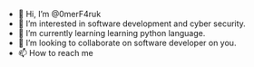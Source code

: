 - 👋 Hi, I’m @0merF4ruk
- 👀 I’m interested in software development and cyber security.
- 🌱 I’m currently learning learning python language.
- 💞️ I’m looking to collaborate on software developer on you.
- 📫 How to reach me 

<!---
0merF4ruk/0merF4ruk is a ✨ special ✨ repository because its `README.md` (this file) appears on your GitHub profile.
You can click the Preview link to take a look at your changes.
--->
